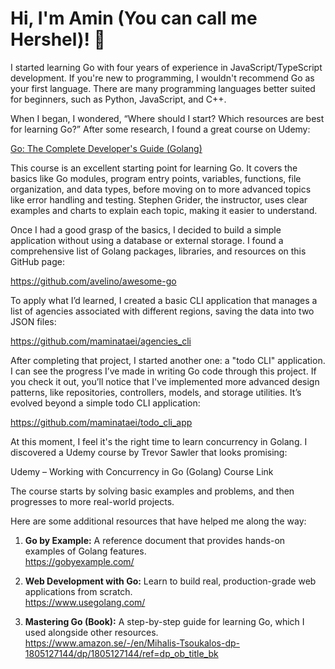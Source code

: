 # Hi, I'm Amin (You can call me Hershel)! 👋

I started learning Go with four years of experience in JavaScript/TypeScript development. If you're new to programming, I wouldn't recommend Go as your first language. There are many programming languages better suited for beginners, such as Python, JavaScript, and C++.

When I began, I wondered, “Where should I start? Which resources are best for learning Go?” After some research, I found a great course on Udemy:

[Go: The Complete Developer's Guide (Golang)](https://www.udemy.com/share/101XnU3@rmnNwYPBSlfExPUhH-LKSql8ePnOqdWs6ACU9p_jypKU5ejj7FgMFNgm9rJteudb2Q==/)

This course is an excellent starting point for learning Go. It covers the basics like Go modules, program entry points, variables, functions, file organization, and data types, before moving on to more advanced topics like error handling and testing. Stephen Grider, the instructor, uses clear examples and charts to explain each topic, making it easier to understand.

Once I had a good grasp of the basics, I decided to build a simple application without using a database or external storage. I found a comprehensive list of Golang packages, libraries, and resources on this GitHub page:

https://github.com/avelino/awesome-go

To apply what I’d learned, I created a basic CLI application that manages a list of agencies associated with different regions, saving the data into two JSON files:

https://github.com/maminataei/agencies_cli

After completing that project, I started another one: a "todo CLI" application. I can see the progress I’ve made in writing Go code through this project. If you check it out, you’ll notice that I've implemented more advanced design patterns, like repositories, controllers, models, and storage utilities. It’s evolved beyond a simple todo CLI application:

https://github.com/maminataei/todo_cli_app

At this moment, I feel it's the right time to learn concurrency in Golang. I discovered a Udemy course by Trevor Sawler that looks promising:

Udemy – Working with Concurrency in Go (Golang)
Course Link

The course starts by solving basic examples and problems, and then progresses to more real-world projects.

Here are some additional resources that have helped me along the way:

1. **Go by Example:** A reference document that provides hands-on examples of Golang features.  
   https://gobyexample.com/

2. **Web Development with Go:** Learn to build real, production-grade web applications from scratch.  
   https://www.usegolang.com/

3. **Mastering Go (Book):** A step-by-step guide for learning Go, which I used alongside other resources.  
   https://www.amazon.se/-/en/Mihalis-Tsoukalos-dp-1805127144/dp/1805127144/ref=dp_ob_title_bk
